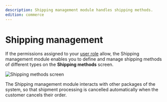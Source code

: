 ```yaml
---
description: Shipping management module handles shipping methods.
edition: commerce
---
```


# Shipping management

If the permissions assigned to your [user role](permissions_and_users.md) allow, the Shipping management module enables you to define and manage shipping methods of different types on the **Shipping methods** screen.

![Shipping methods screen](shipping_methods_list.png "Shipping methods screen")

The Shipping management module interacts with other packages of the system, so that shipment processing is cancelled automatically when the customer cancels their order.
